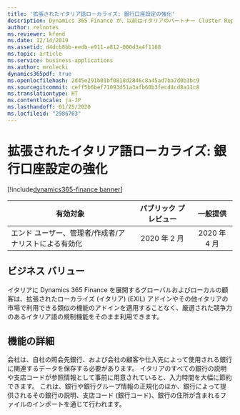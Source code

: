 ```yaml
---
title: '拡張されたイタリア語ローカライズ: 銀行口座設定の強化'
description: Dynamics 365 Finance が、以前はイタリアのパートナー Cluster Reply によって提供された、拡張されたローカライズ (イタリア) (EXIL) アドインでのみ利用可能であった、イタリア語固有の機能セットが利用できるように拡張されました。
author: relnotes
ms.reviewer: kfend
ms.date: 12/14/2019
ms.assetid: d4dcb8bb-eedb-e911-a812-000d3a4f1168
ms.topic: article
ms.service: business-applications
ms.author: mrolecki
dynamics365pdf: true
ms.openlocfilehash: 2d45e291b01bf0818d2846c8a45ad7ba7d0b3bc9
ms.sourcegitcommit: ceff5b6bef71093d51a3afb60b3fecd4cd8a11c8
ms.translationtype: HT
ms.contentlocale: ja-JP
ms.lasthandoff: 01/25/2020
ms.locfileid: "2986763"
---
```

# <a name="extended-italian-localization-bank-account-setup-enhancement"></a>拡張されたイタリア語ローカライズ: 銀行口座設定の強化
[!include[dynamics365-finance banner](../includes/dynamics365-finance.md)]

| 有効対象    |  パブリック プレビュー | 一般提供 | 
| ---------- | :----------: |:----------: |
|エンド ユーザー、管理者/作成者/アナリストによる有効化|2020 年 2 月| 2020 年 4 月|


## <a name="business-value"></a>ビジネス バリュー
<!-- bv start -->
イタリアに Dynamics 365 Finance を展開するグローバルおよびローカルの顧客は、拡張されたローカライズ (イタリア) (EXIL) アドインやその他イタリアの市場で利用できる類似の機能のアドインを適用することなく、厳選された競争力のあるイタリア語の規制機能をそのまま利用できます。
<!-- bv end -->



## <a name="feature-details"></a>機能の詳細
<!--feature detail start -->
会社は、自社の照会先銀行、および会社の顧客や仕入先によって使用される銀行に関連するデータを保存する必要があります。 イタリアのすべての銀行の説明や支店コードが参照情報として事前に用意されていると、入力時間を大幅に節約できます。 これは、銀行や銀行グループ情報の正規化のほか、銀行によって提供されるその銀行の説明、支店コード (銀行コード)、銀行の住所が含まれるファイルのインポートを通じて行われます。
<!--feature detail end -->









